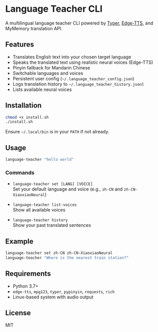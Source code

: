 # Language Teacher CLI

A multilingual language teacher CLI powered by [Typer](https://typer.tiangolo.com/), [Edge-TTS](https://github.com/rany2/edge-tts), and MyMemory translation API.

## Features

- Translates English text into your chosen target language
- Speaks the translated text using realistic neural voices (Edge-TTS)
- Pinyin fallback for Mandarin Chinese
- Switchable languages and voices
- Persistent user config (`~/.language_teacher_config.json`)
- Logs translation history to `~/.language_teacher_history.jsonl`
- Lists available neural voices

## Installation

```bash
chmod +x install.sh
./install.sh
```

Ensure `~/.local/bin` is in your `PATH` if not already.

## Usage

```bash
language-teacher "hello world"
```

### Commands

- `language-teacher set [LANG] [VOICE]`  
  Set your default language and voice (e.g., `zh-CN` and `zh-CN-XiaoxiaoNeural`)

- `language-teacher list-voices`  
  Show all available voices

- `language-teacher history`  
  Show your past translated sentences

## Example

```bash
language-teacher set zh-CN zh-CN-XiaoxiaoNeural
language-teacher "Where is the nearest train station?"
```

## Requirements

- Python 3.7+
- `edge-tts`, `mpg123`, `typer`, `pypinyin`, `requests`, `rich`
- Linux-based system with audio output

## License

MIT
